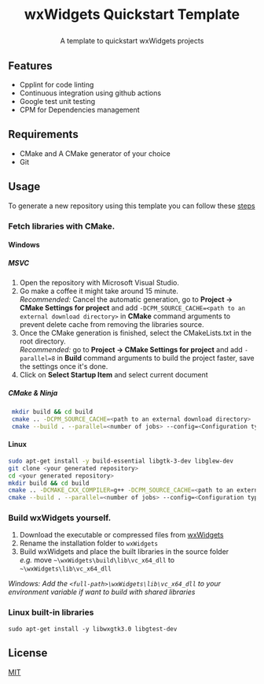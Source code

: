 
# **<p align="center">wxWidgets Quickstart Template </p>**

<p align="center">A template to quickstart wxWidgets projects<p>

 ## Features

 - Cpplint for code linting
 - Continuous integration using github actions
 - Google test unit testing
 - CPM for Dependencies management

## Requirements
 - CMake and A CMake generator of your choice
 - Git

## Usage

To generate a new repository using this template you can follow these [steps](https://docs.github.com/en/repositories/creating-and-managing-repositories/creating-a-repository-from-a-template#creating-a-repository-from-a-template)

### Fetch libraries with CMake.

#### **Windows**

##### MSVC

1. Open the repository with Microsoft Visual Studio.
2. Go make a coffee it might take around 15 minute. \
*Recommended:* Cancel the automatic generation, go to **Project -> CMake Settings for project** and add `-DCPM_SOURCE_CACHE=<path to an external download directory>` in **CMake** command arguments to prevent delete cache from removing the libraries source.
3. Once the CMake generation is finished, select the CMakeLists.txt in the root directory. \
*Recommended:* go to **Project -> CMake Settings for project** and add `-parallel=8` in **Build** command arguments to build the project faster, save the settings once it's done.
4. Click on **Select Startup Item** and select current document

##### CMake & Ninja

```bash
 mkdir build && cd build
 cmake .. -DCPM_SOURCE_CACHE=<path to an external download directory>
 cmake --build . --parallel=<number of jobs> --config=<Configuration type>
 ```

#### **Linux**

```bash
sudo apt-get install -y build-essential libgtk-3-dev libglew-dev
git clone <your generated repository>
cd <your generated repository>
mkdir build && cd build
cmake .. -DCMAKE_CXX_COMPILER=g++ -DCPM_SOURCE_CACHE=<path to an external download directory>
cmake --build . --parallel=<number of jobs> --config=<Configuration type>
```

### Build wxWidgets yourself.

 1. Download the executable or compressed files from [wxWidgets](https://github.com/wxWidgets/wxWidgets/releases/tag/v3.1.6)
 2. Rename the installation folder to `wxWidgets`
 3. Build wxWidgets and place the built libraries in the source folder \
 *e.g.* move `~\wxWidgets\build\lib\vc_x64_dll` to `~\wxWidgets\lib\vc_x64_dll`

 *Windows: Add the `<full-path>\wxWidgets\lib\vc_x64_dll` to your environment variable if want to build with shared libraries*

### Linux built-in libraries

```
sudo apt-get install -y libwxgtk3.0 libgtest-dev
```

## License
[MIT](https://github.com/Szepol/wxwidgets-quickstart-template/blob/main/LICENSE)